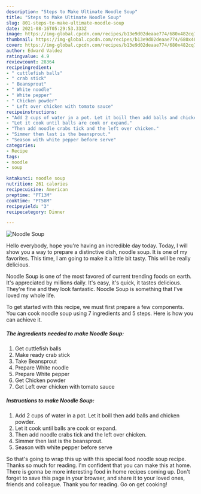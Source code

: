 ```yaml
---
description: "Steps to Make Ultimate Noodle Soup"
title: "Steps to Make Ultimate Noodle Soup"
slug: 801-steps-to-make-ultimate-noodle-soup
date: 2021-08-16T05:29:53.333Z
image: https://img-global.cpcdn.com/recipes/b13e9d02deaae774/680x482cq70/noodle-soup-recipe-main-photo.jpg
thumbnail: https://img-global.cpcdn.com/recipes/b13e9d02deaae774/680x482cq70/noodle-soup-recipe-main-photo.jpg
cover: https://img-global.cpcdn.com/recipes/b13e9d02deaae774/680x482cq70/noodle-soup-recipe-main-photo.jpg
author: Edward Valdez
ratingvalue: 4.9
reviewcount: 28364
recipeingredient:
- " cuttlefish balls"
- " crab stick"
- " Beansprout"
- " White noodle"
- " White pepper"
- " Chicken powder"
- " Left over chicken with tomato sauce"
recipeinstructions:
- "Add 2 cups of water in a pot. Let it boill then add balls and chicken powder."
- "Let it cook until balls are cook or expand."
- "Then add noodle crabs tick and the left over chicken."
- "Simmer then last is the beansprout."
- "Season with white pepper before serve"
categories:
- Recipe
tags:
- noodle
- soup

katakunci: noodle soup 
nutrition: 261 calories
recipecuisine: American
preptime: "PT13M"
cooktime: "PT58M"
recipeyield: "3"
recipecategory: Dinner

---
```



![Noodle Soup](https://img-global.cpcdn.com/recipes/b13e9d02deaae774/680x482cq70/noodle-soup-recipe-main-photo.jpg)

Hello everybody, hope you're having an incredible day today. Today, I will show you a way to prepare a distinctive dish, noodle soup. It is one of my favorites. This time, I am going to make it a little bit tasty. This will be really delicious.



Noodle Soup is one of the most favored of current trending foods on earth. It's appreciated by millions daily. It's easy, it's quick, it tastes delicious. They're fine and they look fantastic. Noodle Soup is something that I've loved my whole life.


To get started with this recipe, we must first prepare a few components. You can cook noodle soup using 7 ingredients and 5 steps. Here is how you can achieve it.

<!--inarticleads1-->

##### The ingredients needed to make Noodle Soup:

1. Get  cuttlefish balls
1. Make ready  crab stick
1. Take  Beansprout
1. Prepare  White noodle
1. Prepare  White pepper
1. Get  Chicken powder
1. Get  Left over chicken with tomato sauce




<!--inarticleads2-->

##### Instructions to make Noodle Soup:

1. Add 2 cups of water in a pot. Let it boill then add balls and chicken powder.
1. Let it cook until balls are cook or expand.
1. Then add noodle crabs tick and the left over chicken.
1. Simmer then last is the beansprout.
1. Season with white pepper before serve




So that's going to wrap this up with this special food noodle soup recipe. Thanks so much for reading. I'm confident that you can make this at home. There is gonna be more interesting food in home recipes coming up. Don't forget to save this page in your browser, and share it to your loved ones, friends and colleague. Thank you for reading. Go on get cooking!

